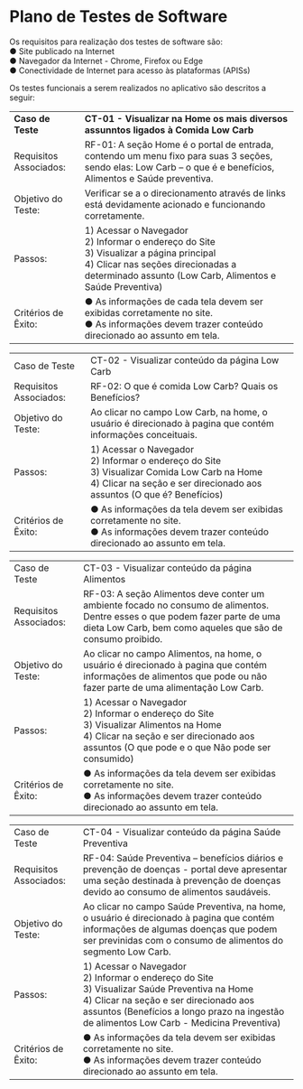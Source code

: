 # Plano de Testes de Software

Os requisitos para realização dos testes de software são: <br>
● Site publicado na Internet<br>
● Navegador da Internet - Chrome, Firefox ou Edge<br>
● Conectividade de Internet para acesso às plataformas (APISs)

Os testes funcionais a serem realizados no aplicativo são descritos a seguir:

<table>

<tr>  <td><strong>Caso de Teste</strong></td> <td><strong>CT-01 - Visualizar na Home os mais diversos assunntos ligados à Comida Low Carb</strong></td>  </tr>

<tr><td>Requisitos Associados:</td> <td>RF-01: A seção Home é o portal de entrada, contendo um menu fixo para suas 3 seções, sendo elas: Low Carb – o que é e benefícios, Alimentos e Saúde preventiva.</td> </tr>

<tr><td>Objetivo do Teste:</td> <td>Verificar se a o direcionamento através de links está devidamente acionado e funcionando corretamente.</td></tr>

<tr><td>Passos: </td> <td>1) Acessar o Navegador <br> 2) Informar o endereço do Site <br> 3) Visualizar a página principal <br>4) Clicar nas seções direcionadas a determinado assunto (Low Carb, Alimentos e Saúde Preventiva) </td>  </tr>
 
<tr><td>Critérios de Êxito: </td>
<td>
● As informações de cada tela devem ser exibidas corretamente no site.<br>
● As informações devem trazer conteúdo direcionado ao assunto em tela.</td></tr>

</table>


<table>

<tr><td>Caso de Teste</td> <td>CT-02 - Visualizar conteúdo da página Low Carb</td>  </tr>

<tr><td>Requisitos Associados:</td> <td>RF-02: O que é comida Low Carb? Quais os Benefícios?</td> </tr>

<tr><td>Objetivo do Teste:</td> <td>Ao clicar no campo Low Carb, na home, o usuário é direcionado à pagina que contém informações conceituais.</td></tr>

<tr><td>Passos: </td> <td>1) Acessar o Navegador <br> 2) Informar o endereço do Site <br> 3) Visualizar Comida Low Carb na Home <br>4) Clicar na seção e ser direcionado aos assuntos (O que é? Benefícios) </td>  </tr>
 
<tr><td>Critérios de Êxito: </td>
<td>
● As informações da tela devem ser exibidas corretamente no site.<br>
● As informações devem trazer conteúdo direcionado ao assunto em tela.</td></tr>

</table>



<table>

<tr><td>Caso de Teste</td> <td>CT-03 - Visualizar conteúdo da página Alimentos</td>  </tr>

<tr><td>Requisitos Associados:</td> <td>RF-03: A seção Alimentos deve conter um ambiente focado no consumo de alimentos. Dentre esses o que podem fazer parte de uma dieta Low Carb, bem como aqueles que são de consumo proibido. </td> </tr>

<tr><td>Objetivo do Teste:</td> <td>Ao clicar no campo Alimentos, na home, o usuário é direcionado à pagina que contém informações de alimentos que pode ou não fazer parte de uma alimentação Low Carb.</td></tr>

<tr><td>Passos: </td> <td>1) Acessar o Navegador <br> 2) Informar o endereço do Site <br> 3) Visualizar Alimentos na Home <br>4) Clicar na seção e ser direcionado aos assuntos (O que pode e o que Não pode ser consumido) </td>  </tr>
 
<tr><td>Critérios de Êxito: </td>
<td>
● As informações da tela devem ser exibidas corretamente no site.<br>
● As informações devem trazer conteúdo direcionado ao assunto em tela.</td></tr>

</table>



<table>

<tr><td>Caso de Teste</td> <td>CT-04 - Visualizar conteúdo da página Saúde Preventiva</td>  </tr>

<tr><td>Requisitos Associados:</td> <td>RF-04: Saúde Preventiva – benefícios diários e prevenção de doenças - portal deve apresentar uma seção destinada à prevenção de doenças devido ao consumo de alimentos saudáveis. </td> </tr>

<tr><td>Objetivo do Teste:</td> <td>Ao clicar no campo Saúde Preventiva, na home, o usuário é direcionado à pagina que contém informações de algumas doenças que podem ser previnidas com o consumo de alimentos do segmento Low Carb. </td></tr>

<tr><td>Passos: </td> <td>1) Acessar o Navegador <br> 2) Informar o endereço do Site <br> 3) Visualizar Saúde Preventiva na Home <br>4) Clicar na seção e ser direcionado aos assuntos (Benefícios a longo prazo na ingestão de alimentos Low Carb - Medicina Preventiva) </td>  </tr>
 
<tr><td>Critérios de Êxito: </td>
<td>
● As informações da tela devem ser exibidas corretamente no site.<br>
● As informações devem trazer conteúdo direcionado ao assunto em tela.</td></tr>

</table>